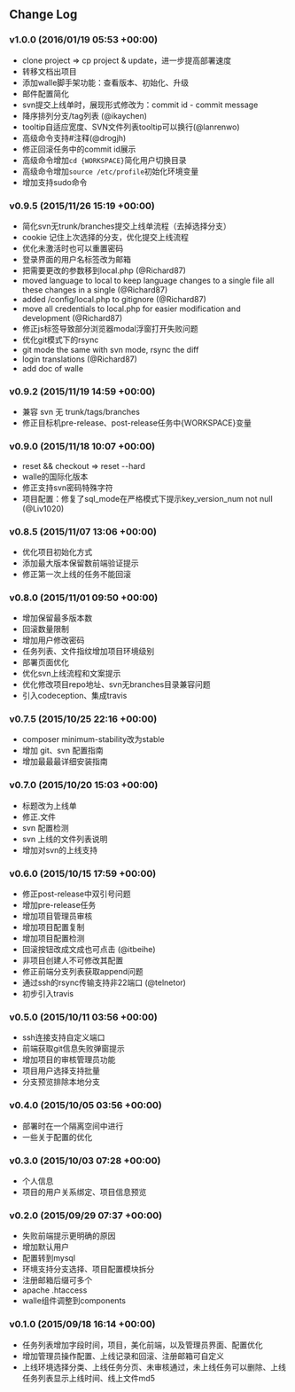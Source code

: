 ## Change Log

### v1.0.0 (2016/01/19 05:53 +00:00)
- clone project => cp project & update，进一步提高部署速度
- 转移文档出项目
- 添加walle脚手架功能：查看版本、初始化、升级
- 邮件配置简化
- svn提交上线单时，展现形式修改为：commit id - commit message
- 降序排列分支/tag列表 (@ikaychen)
- tooltip自适应宽度、SVN文件列表tooltip可以换行(@lanrenwo)
- 高级命令支持#注释(@drogjh)
- 修正回滚任务中的commit id展示
- 高级命令增加`cd {WORKSPACE}`简化用户切换目录
- 高级命令增加`source /etc/profile`初始化环境变量
- 增加支持sudo命令

### v0.9.5 (2015/11/26 15:19 +00:00)
- 简化svn无trunk/branches提交上线单流程（去掉选择分支）
- cookie 记住上次选择的分支，优化提交上线流程
- 优化未激活时也可以重置密码
- 登录界面的用户名标签改为邮箱
- 把需要更改的参数移到local.php (@Richard87)
- moved language to local to keep language changes to a single file all these changes in a single (@Richard87)
- added /config/local.php to gitignore (@Richard87)
- move all credentials to local.php for easier modification and development (@Richard87)
- 修正js标签导致部分浏览器modal浮窗打开失败问题
- 优化git模式下的rsync
- git mode the same with svn mode, rsync the diff
- login translations (@Richard87)
- add doc of walle

### v0.9.2 (2015/11/19 14:59 +00:00)
- 兼容 svn 无 trunk/tags/branches
- 修正目标机pre-release、post-release任务中{WORKSPACE}变量

### v0.9.0 (2015/11/18 10:07 +00:00)
- reset && checkout => reset --hard
- walle的国际化版本
- 修正支持svn密码特殊字符
- 项目配置：修复了sql_mode在严格模式下提示key_version_num not null (@Liv1020)

### v0.8.5 (2015/11/07 13:06 +00:00)
- 优化项目初始化方式
- 添加最大版本保留数前端验证提示
- 修正第一次上线的任务不能回滚

### v0.8.0 (2015/11/01 09:50 +00:00)
- 增加保留最多版本数
- 回滚数量限制
- 增加用户修改密码
- 任务列表、文件指纹增加项目环境级别
- 部署页面优化
- 优化svn上线流程和文案提示
- 优化修改项目repo地址、svn无branches目录兼容问题
- 引入codeception、集成travis

### v0.7.5 (2015/10/25 22:16 +00:00)
- composer minimum-stability改为stable
- 增加 git、svn 配置指南
- 增加最最最详细安装指南

### v0.7.0 (2015/10/20 15:03 +00:00)
- 标题改为上线单
- 修正.文件
- svn 配置检测
- svn 上线的文件列表说明
- 增加对svn的上线支持

### v0.6.0 (2015/10/15 17:59 +00:00)
- 修正post-release中双引号问题
- 增加pre-release任务
- 增加项目管理员审核
- 增加项目配置复制
- 增加项目配置检测
- 回滚按钮改成文成也可点击 (@itbeihe)
- 非项目创建人不可修改其配置
- 修正前端分支列表获取append问题
- 通过ssh的rsync传输支持非22端口 (@telnetor)
- 初步引入travis

### v0.5.0 (2015/10/11 03:56 +00:00)
- ssh连接支持自定义端口
- 前端获取git信息失败弹窗提示
- 增加项目的审核管理员功能
- 项目用户选择支持批量
- 分支预览排除本地分支

### v0.4.0 (2015/10/05 03:56 +00:00)
- 部署时在一个隔离空间中进行
- 一些关于配置的优化

### v0.3.0 (2015/10/03 07:28 +00:00)
- 个人信息
- 项目的用户关系绑定、项目信息预览

### v0.2.0 (2015/09/29 07:37 +00:00)
- 失败前端提示更明确的原因
- 增加默认用户
- 配置转到mysql
- 环境支持分支选择、项目配置模块拆分
- 注册邮箱后缀可多个
- apache .htaccess
- walle组件调整到components

### v0.1.0 (2015/09/18 16:14 +00:00)
- 任务列表增加字段时间，项目，美化前端，以及管理员界面、配置优化
- 增加管理员操作配置、上线记录和回滚、注册邮箱可自定义
- 上线环境选择分类、上线任务分页、未审核通过，未上线任务可以删除、上线任务列表显示上线时间、线上文件md5
